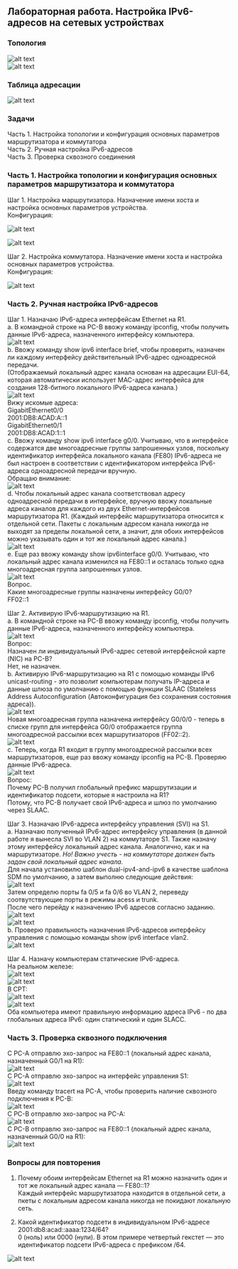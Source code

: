 ## Лабораторная работа. Настройка IPv6-адресов на сетевых устройствах 
### Топология
![alt text](https://github.com/elborisova3009/otus-networks/blob/master/labs/lab4/%D0%A1%D0%BA%D1%80%D0%B8%D0%BD%D1%88%D0%BE%D1%82%2007-10-2022%20180809.jpg)  
![alt text](https://github.com/elborisova3009/otus-networks/blob/master/labs/lab4/%D0%A1%D0%BA%D1%80%D0%B8%D0%BD%D1%88%D0%BE%D1%82%2008-10-2022%20014751.jpg)  
### 	Таблица адресации
![alt text](https://github.com/elborisova3009/otus-networks/blob/master/labs/lab4/%D0%A1%D0%BA%D1%80%D0%B8%D0%BD%D1%88%D0%BE%D1%82%2007-10-2022%20181153.jpg)  
### 	Задачи
Часть 1. Настройка топологии и конфигурация основных параметров маршрутизатора и коммутатора  
Часть 2. Ручная настройка IPv6-адресов  
Часть 3. Проверка сквозного соединения  

### 	Часть 1. Настройка топологии и конфигурация основных параметров маршрутизатора и коммутатора

Шаг 1. Настройка маршрутизатора. Назначение имени хоста и настройка основных параметров устройства.  
Конфигурация:

![alt text](https://github.com/elborisova3009/otus-networks/blob/master/labs/lab4/%D0%A1%D0%BA%D1%80%D0%B8%D0%BD%D1%88%D0%BE%D1%82%2007-10-2022%20183345.jpg)

![alt text](https://github.com/elborisova3009/otus-networks/blob/master/labs/lab4/%D0%A1%D0%BA%D1%80%D0%B8%D0%BD%D1%88%D0%BE%D1%82%2007-10-2022%20184825.jpg)

Шаг 2. Настройка коммутатора. Назначение имени хоста и настройка основных параметров устройства.  
Конфигурация:

![alt text](https://github.com/elborisova3009/otus-networks/blob/master/labs/lab4/%D0%A1%D0%BA%D1%80%D0%B8%D0%BD%D1%88%D0%BE%D1%82%2007-10-2022%20185607.jpg)

### 	Часть 2. Ручная настройка IPv6-адресов

Шаг 1. Назначаю IPv6-адреса интерфейсам Ethernet на R1.    
a.	В командной строке на PC-B ввожу команду ipconfig, чтобы получить данные IPv6-адреса, назначенного интерфейсу компьютера.  
![alt text](https://github.com/elborisova3009/otus-networks/blob/master/labs/lab4/%D0%A1%D0%BA%D1%80%D0%B8%D0%BD%D1%88%D0%BE%D1%82%2007-10-2022%20190610.jpg)  
b.	Ввожу команду show ipv6 interface brief, чтобы проверить, назначен ли каждому интерфейсу действительный IPv6-адрес одноадресной передачи.  
(Отображаемый локальный адрес канала основан на адресации EUI-64, которая автоматически использует MAC-адрес интерфейса для создания 128-битного локального IPv6-адреса канала.)   
![alt text](https://github.com/elborisova3009/otus-networks/blob/master/labs/lab4/%D0%A1%D0%BA%D1%80%D0%B8%D0%BD%D1%88%D0%BE%D1%82%2007-10-2022%20190947.jpg)  
Вижу искомые адреса:      
GigabitEthernet0/0    
2001:DB8:ACAD:A::1    
GigabitEthernet0/1    
2001:DB8:ACAD:1::1    
c.	Ввожу команду show ipv6 interface g0/0. Учитываю, что в интерфейсе содержатся две многоадресные группы запрошенных узлов, поскольку идентификатор интерфейса локального канала (FE80) IPv6-адреса не был настроен в соответствии с идентификатором интерфейса IPv6-адреса одноадресной передачи вручную.  
Обращаю внимание:    
![alt text](https://github.com/elborisova3009/otus-networks/blob/master/labs/lab4/%D0%A1%D0%BA%D1%80%D0%B8%D0%BD%D1%88%D0%BE%D1%82%2007-10-2022%20193610.jpg)   
d.	Чтобы локальный адрес канала соответствовал адресу одноадресной передачи в интерфейсе, вручную ввожу локальные адреса каналов для каждого из двух Ethernet-интерфейсов маршрутизатора R1. (Каждый интерфейс маршрутизатора относится к отдельной сети. Пакеты с локальным адресом канала никогда не выходят за пределы локальной сети, а значит, для обоих интерфейсов можно указывать один и тот же локальный адрес канала.)  
![alt text](https://github.com/elborisova3009/otus-networks/blob/master/labs/lab4/%D0%A1%D0%BA%D1%80%D0%B8%D0%BD%D1%88%D0%BE%D1%82%2007-10-2022%20194333.jpg)  
e. Еще раз ввожу команду show ipv6interface g0/0. Учитываю, что локальный адрес канала изменился на FE80::1 и осталась только одна многоадресная группа запрошенных узлов.    
![alt text](https://github.com/elborisova3009/otus-networks/blob/master/labs/lab4/%D0%A1%D0%BA%D1%80%D0%B8%D0%BD%D1%88%D0%BE%D1%82%2007-10-2022%20221506.jpg)  
Вопрос.  
Какие многоадресные группы назначены интерфейсу G0/0?  
FF02::1  

Шаг 2. Активирую IPv6-маршрутизацию на R1.    
a.	В командной строке на PC-B ввожу команду ipconfig, чтобы получить данные IPv6-адреса, назначенного интерфейсу компьютера.   
![alt text](https://github.com/elborisova3009/otus-networks/blob/master/labs/lab4/%D0%A1%D0%BA%D1%80%D0%B8%D0%BD%D1%88%D0%BE%D1%82%2007-10-2022%20232305.jpg)   
Вопрос:  
Назначен ли индивидуальный IPv6-адрес сетевой интерфейсной карте (NIC) на PC-B?  
Нет, не назначен.    
b.	Активирую IPv6-маршрутизацию на R1 с помощью команды IPv6 unicast-routing - это позволит компьютерам получать IP-адреса и данные шлюза по умолчанию с помощью функции SLAAC (Stateless Address Autoconfiguration (Автоконфигурация без сохранения состояния адреса)).  
![alt text](https://github.com/elborisova3009/otus-networks/blob/master/labs/lab4/%D0%A1%D0%BA%D1%80%D0%B8%D0%BD%D1%88%D0%BE%D1%82%2007-10-2022%20232618.jpg)  
Новая многоадресная группа назначена интерфейсу G0/0/0 - теперь в списке групп для интерфейса G0/0 отображается группа многоадресной рассылки всех маршрутизаторов (FF02::2).  
![alt text](https://github.com/elborisova3009/otus-networks/blob/master/labs/lab4/%D0%A1%D0%BA%D1%80%D0%B8%D0%BD%D1%88%D0%BE%D1%82%2007-10-2022%20233255.jpg)  
c.	Теперь, когда R1 входит в группу многоадресной рассылки всех маршрутизаторов, еще раз ввожу команду ipconfig на PC-B. Проверяю данные IPv6-адреса.  
![alt text](https://github.com/elborisova3009/otus-networks/blob/master/labs/lab4/%D0%A1%D0%BA%D1%80%D0%B8%D0%BD%D1%88%D0%BE%D1%82%2007-10-2022%20234638.jpg)  
Вопрос:  
Почему PC-B получил глобальный префикс маршрутизации и идентификатор подсети, которые я настроила на R1?  
Потому, что PC-B получает свой IPv6-адреса и шлюз по умолчанию через SLAAC.  

Шаг 3. Назначаю IPv6-адреса интерфейсу управления (SVI) на S1.  
a.	Назначаю полученный IPv6-адрес интерфейсу управления (в данной работе я вынесла SVI во VLAN 2) на коммутаторе S1. Также назначу этому интерфейсу локальный адрес канала. Аналогично, как и на маршрутизаторе. *Но! Важно учесть - на коммутаторе должен быть задан свой локальный адрес канала.*  
Для начала установилю шаблон dual-ipv4-and-ipv6 в качестве шаблона SDM по умолчанию, а затем выполню следующие действия:  
![alt text](https://github.com/elborisova3009/otus-networks/blob/master/labs/lab4/%D0%A1%D0%BA%D1%80%D0%B8%D0%BD%D1%88%D0%BE%D1%82%2008-10-2022%20012114.jpg)  
Затем определю порты fa 0/5 и fa 0/6 во VLAN 2, переведу соотвутствующие порты в режимы acess и trunk.    
После чего перейду к назначению IPv6 адресов согласно заданию.   
![alt text](https://github.com/elborisova3009/otus-networks/blob/master/labs/lab4/%D0%A1%D0%BA%D1%80%D0%B8%D0%BD%D1%88%D0%BE%D1%82%2008-10-2022%20012955-1.jpg)   
![alt text](https://github.com/elborisova3009/otus-networks/blob/master/labs/lab4/%D0%A1%D0%BA%D1%80%D0%B8%D0%BD%D1%88%D0%BE%D1%82%2011-10-2022%20111418.jpg)  
b.	Проверю правильность назначения IPv6-адресов интерфейсу управления с помощью команды show ipv6 interface vlan2.  
![alt text](https://github.com/elborisova3009/otus-networks/blob/master/labs/lab4/%D0%A1%D0%BA%D1%80%D0%B8%D0%BD%D1%88%D0%BE%D1%82%2011-10-2022%20111830.jpg)  

Шаг 4. Назначу компьютерам статические IPv6-адреса.    
На реальном железе:   
![alt text](https://github.com/elborisova3009/otus-networks/blob/master/labs/lab4/%D0%A1%D0%BA%D1%80%D0%B8%D0%BD%D1%88%D0%BE%D1%82%2008-10-2022%20013857.jpg)  
![alt text](https://github.com/elborisova3009/otus-networks/blob/master/labs/lab4/%D0%A1%D0%BA%D1%80%D0%B8%D0%BD%D1%88%D0%BE%D1%82%2008-10-2022%20013908.jpg)  
В CPT:  
![alt text](https://github.com/elborisova3009/otus-networks/blob/master/labs/lab4/%D0%A1%D0%BA%D1%80%D0%B8%D0%BD%D1%88%D0%BE%D1%82%2008-10-2022%20015134.jpg)    
![alt text](https://github.com/elborisova3009/otus-networks/blob/master/labs/lab4/%D0%A1%D0%BA%D1%80%D0%B8%D0%BD%D1%88%D0%BE%D1%82%2008-10-2022%20015114.jpg)   
Оба компьютера имеют правильную информацию адреса IPv6 - по два глобальных адреса IPv6: один статический и один SLACC. 


### Часть 3. Проверка сквозного подключения

С PC-A отправлю эхо-запрос на FE80::1 (локальный адрес канала, назначенный G0/1 на R1):  
![alt text](https://github.com/elborisova3009/otus-networks/blob/master/labs/lab4/%D0%A1%D0%BA%D1%80%D0%B8%D0%BD%D1%88%D0%BE%D1%82%2008-10-2022%20035721.jpg)  
С PC-A отправлю эхо-запрос на интерфейс управления S1:  
![alt text](https://github.com/elborisova3009/otus-networks/blob/master/labs/lab4/%D0%A1%D0%BA%D1%80%D0%B8%D0%BD%D1%88%D0%BE%D1%82%2008-10-2022%20035346.jpg)  
Введу команду tracert на PC-A, чтобы проверить наличие сквозного подключения к PC-B:  
![alt text](https://github.com/elborisova3009/otus-networks/blob/master/labs/lab4/%D0%A1%D0%BA%D1%80%D0%B8%D0%BD%D1%88%D0%BE%D1%82%2008-10-2022%20040106.jpg)  
С PC-B отправлю эхо-запрос на PC-A:  
![alt text](https://github.com/elborisova3009/otus-networks/blob/master/labs/lab4/%D0%A1%D0%BA%D1%80%D0%B8%D0%BD%D1%88%D0%BE%D1%82%2008-10-2022%20040246.jpg)  
С PC-B отправлю эхо-запрос на FE80::1 (локальный адрес канала, назначенный G0/0 на R1):  
![alt text](https://github.com/elborisova3009/otus-networks/blob/master/labs/lab4/%D0%A1%D0%BA%D1%80%D0%B8%D0%BD%D1%88%D0%BE%D1%82%2008-10-2022%20040437.jpg)

### Вопросы для повторения  
1.	Почему обоим интерфейсам Ethernet на R1 можно назначить один и тот же локальный адрес канала — FE80::1?  
Каждый интерфейс маршрутизатора находится в отдельной сети, а пкеты с локальным адресом канала никогда не покидают локальную сеть.  

2.	Какой идентификатор подсети в индивидуальном IPv6-адресе 2001:db8:acad::aaaa:1234/64?  
0 (ноль) или 0000 (нули). В этом примере четвертый гекстет — это идентификатор подсети IPv6-адреса с префиксом /64.  

![alt text](https://github.com/elborisova3009/otus-networks/blob/master/labs/lab4/%D0%A1%D0%BA%D1%80%D0%B8%D0%BD%D1%88%D0%BE%D1%82%2008-10-2022%20041451.jpg)













